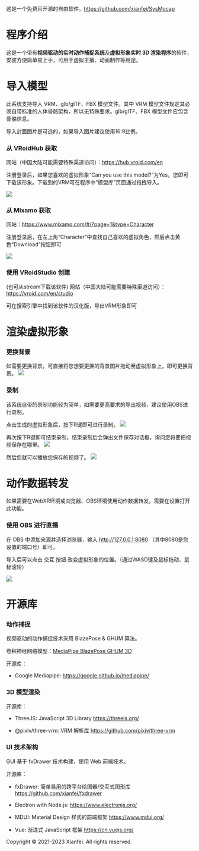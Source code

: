 这是一个免费且开源的自由软件。https://github.com/xianfei/SysMocap

# 程序介绍

这是一个带有**视频驱动的实时动作捕捉系统**及**虚拟形象实时 3D 渲染程序**的软件，安装方便简单易上手，可用于虚拟主播、动画制作等用途。

# 导入模型

此系统支持导入 VRM、glb/glTF、FBX 模型文件。其中 VRM 模型文件规定其必须自带标准的人体骨骼架构，所以无特殊要求。glb/glTF、FBX 模型文件应包含骨骼信息。

导入封面图片是可选的，如果导入图片建议使用16:9比例。

### 从 VRoidHub 获取

网站（中国大陆可能需要特殊渠道访问）：https://hub.vroid.com/en

注册登录后，如果您喜欢的虚拟形象“Can you use this model?”为Yes，您即可下载该形象。下载到的VRM可在程序中“模型库”页面通过拖拽导入。

![](img/Snipaste_2022-05-30_23-58-50.jpg)

### 从 Mixamo 获取

网站：https://www.mixamo.com/#/?page=1&type=Character

注册登录后，在左上角“Character”中查找自己喜欢的虚拟角色，然后点击黄色“Download”按钮即可

![](img/Snipaste_2022-05-31_00-02-30.jpg)

### 使用 VRoidStudio 创建

(也可从stream下载该软件)  网站（中国大陆可能需要特殊渠道访问）：https://vroid.com/en/studio

可在搜索引擎中找到该软件的汉化版，导出VRM形象即可

# 渲染虚拟形象

### 更换背景

如需要更换背景，可直接将您想要更换的背景图片拖动至虚拟形象上，即可更换背景。
![](img/bg.webp)

### 录制

该系统自带的录制功能较为简单，如需要更高要求的导出视频，建议使用OBS进行录制。

点击生成的虚拟形象后，按下R键即可进行录制。
![](img/rec1.webp)

再次按下R键即可结束录制，结束录制后会弹出文件保存对话框，询问您将要把视频保存在哪里。
![](img/rec2.webp)

然后您就可以播放您保存的视频了。
![](img/rec3.webp)

# 动作数据转发

如果需要在WebXR环境或浏览器、OBS环境使用动作数据转发，需要在设置打开此功能。

### 使用 OBS 进行直播

在 OBS 中添加来源并选择浏览器，输入 http://127.0.0.1:8080  （其中8080是您设置的端口号）即可。

导入后可以点击 交互 按钮 改变虚拟形象的位置。（通过WASD键及鼠标拖动、鼠标滚轮）

![](img/Snipaste_2022-06-10_01-19-34.jpg)


# 开源库

### 动作捕捉

视频驱动的动作捕捉技术采用 BlazePose & GHUM 算法。

卷积神经网络模型：[MediaPipe BlazePose GHUM 3D](../pdfs/pose_model_card.pdf)

开源库：

-   Google Mediapipe: https://google.github.io/mediapipe/

### 3D 模型渲染

开源库：

-   ThreeJS: JavaScript 3D Library https://threejs.org/

-   @pixiv/three-vrm: VRM 解析库 https://github.com/pixiv/three-vrm

### UI 技术架构

GUI 基于 fxDrawer 技术构建，使用 Web 前端技术。

开源库：

-   fxDrawer: 简单易用的跨平台绘图器/交互式图形库 https://github.com/xianfei/fxdrawer

-   Electron with Node.js: https://www.electronjs.org/

-   MDUI: Material Design 样式的前端框架 https://www.mdui.org/

-   Vue: 渐进式 JavaScript 框架 https://cn.vuejs.org/

Copyright © 2021-2023 Xianfei. All rights reserved.
